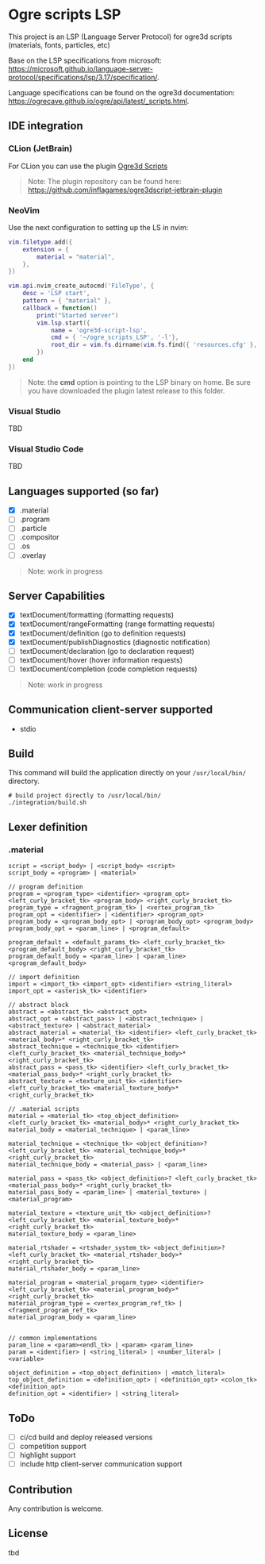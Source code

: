 # Ogre scripts LSP

This project is an LSP (Language Server Protocol) for ogre3d scripts (materials, fonts, particles, etc)

Base on the LSP specifications from
microsoft: https://microsoft.github.io/language-server-protocol/specifications/lsp/3.17/specification/.

Language specifications can be found on the ogre3d
documentation: https://ogrecave.github.io/ogre/api/latest/_scripts.html.

## IDE integration

### CLion (JetBrain)

For CLion you can use the plugin [Ogre3d Scripts](https://plugins.jetbrains.com/plugin/23756-ogre3d-scripts/edit)

> Note: The plugin repository can be found here: https://github.com/inflagames/ogre3dscript-jetbrain-plugin

### NeoVim

Use the next configuration to setting up the LS in nvim:

```lua
vim.filetype.add({
	extension = {
		material = "material",
	},
})

vim.api.nvim_create_autocmd('FileType', {
	desc = 'LSP start',
	pattern = { "material" },
	callback = function()
		print("Started server")
		vim.lsp.start({
			name = 'ogre3d-script-lsp',
			cmd = { '~/ogre_scripts_LSP', '-l'},
			root_dir = vim.fs.dirname(vim.fs.find({ 'resources.cfg' }, { upward = true })[1])
		})
	end
})
```

> Note: the **cmd** option is pointing to the LSP binary on home.
> Be sure you have downloaded the plugin latest release to this folder.

### Visual Studio

TBD

### Visual Studio Code

TBD

## Languages supported (so far)

- [x] .material
- [ ] .program
- [ ] .particle
- [ ] .compositor
- [ ] .os
- [ ] .overlay

> Note: work in progress

## Server Capabilities

- [x] textDocument/formatting (formatting requests)
- [x] textDocument/rangeFormatting (range formatting requests)
- [x] textDocument/definition (go to definition requests)
- [x] textDocument/publishDiagnostics (diagnostic notification)
- [ ] textDocument/declaration (go to declaration request)
- [ ] textDocument/hover (hover information requests)
- [ ] textDocument/completion (code completion requests)

> Note: work in progress

## Communication client-server supported

- stdio

## Build

This command will build the application directly on your `/usr/local/bin/` directory.

```
# build project directly to /usr/local/bin/
./integration/build.sh
```

## Lexer definition

### .material

```
script = <script_body> | <script_body> <script>
script_body = <program> | <material>

// program definition
program = <program_type> <identifier> <program_opt> <left_curly_bracket_tk> <program_body> <right_curly_bracket_tk>
program_type = <fragment_program_tk> | <vertex_program_tk>
program_opt = <identifier> | <identifier> <program_opt>
program_body = <program_body_opt> | <program_body_opt> <program_body>
program_body_opt = <param_line> | <program_default>

program_default = <default_params_tk> <left_curly_bracket_tk> <program_default_body> <right_curly_bracket_tk>
program_default_body = <param_line> | <param_line> <program_default_body>

// import definition
import = <import_tk> <import_opt> <identifier> <string_literal>
import_opt = <asterisk_tk> <identifier>

// abstract block
abstract = <abstract_tk> <abstract_opt>
abstract_opt = <abstract_pass> | <abstract_technique> | <abstract_texture> | <abstract_material>
abstract_material = <material_tk> <identifier> <left_curly_bracket_tk> <material_body>* <right_curly_bracket_tk>
abstract_technique = <technique_tk> <identifier> <left_curly_bracket_tk> <material_technique_body>* <right_curly_bracket_tk>
abstract_pass = <pass_tk> <identifier> <left_curly_bracket_tk> <material_pass_body>* <right_curly_bracket_tk>
abstract_texture = <texture_unit_tk> <identifier> <left_curly_bracket_tk> <material_texture_body>* <right_curly_bracket_tk>

// .material scripts
material = <material_tk> <top_object_definition> <left_curly_bracket_tk> <material_body>* <right_curly_bracket_tk>
material_body = <material_technique> | <param_line>

material_technique = <technique_tk> <object_definition>? <left_curly_bracket_tk> <material_technique_body>* <right_curly_bracket_tk>
material_technique_body = <material_pass> | <param_line>

material_pass = <pass_tk> <object_definition>? <left_curly_bracket_tk> <material_pass_body>* <right_curly_bracket_tk>
material_pass_body = <param_line> | <material_texture> | <material_program>

material_texture = <texture_unit_tk> <object_definition>? <left_curly_bracket_tk> <material_texture_body>* <right_curly_bracket_tk>
material_texture_body = <param_line>

material_rtshader = <rtshader_system_tk> <object_definition>? <left_curly_bracket_tk> <material_rtshader_body>* <right_curly_bracket_tk>
material_rtshader_body = <param_line>

material_program = <material_progarm_type> <identifier> <left_curly_bracket_tk> <material_program_body>* <right_curly_bracket_tk>
material_program_type = <vertex_program_ref_tk> | <fragment_program_ref_tk>
material_program_body = <param_line>


// common implementations
param_line = <param><endl_tk> | <param> <param_line>
param = <identifier> | <string_literal> | <number_literal> | <variable>

object_definition = <top_object_definition> | <match_literal>
top_object_definition = <definition_opt> | <definition_opt> <colon_tk> <definition_opt>
definition_opt = <identifier> | <string_literal>
```

## ToDo

- [ ] ci/cd build and deploy released versions
- [ ] competition support
- [ ] highlight support
- [ ] include http client-server communication support

## Contribution

Any contribution is welcome.

## License

tbd
